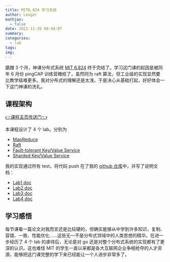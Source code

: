 ```yaml
---
title: MIT6.824 学习总结
author: Leager
mathjax:
  - false
date: 2022-11-28 00:48:07
summary:
categories:
  - lab
tags:
img:
---
```


磨蹭 3 个月，神课分布式系统 [MIT 6.824](https://pdos.csail.mit.edu/6.824/) 终于完结了。学习这门课的起因是被同年 6 月份 pingCAP 训练营橄榄了，虽然同为 raft 算法，但工业级的实现显然要比教学级难更多。我对分布式的理解还是太浅，于是决心从基础打起，好好体会一下这门神课的洗礼。

<!--more-->

## 课程架构

[👉课程主页传送门👈](https://pdos.csail.mit.edu/6.824/)

本课程设计了 4 个 lab。分别为

- [MapReduce](https://pdos.csail.mit.edu/6.824/labs/lab-mr.html)
- [Raft](https://pdos.csail.mit.edu/6.824/labs/lab-raft.html)
- [Fault-tolerant Key/Value Service](https://pdos.csail.mit.edu/6.824/labs/lab-kvraft.html)
- [Sharded Key/Value Service](https://pdos.csail.mit.edu/6.824/labs/lab-shard.html)

我的实现通过所有 test，将代码 push 在了我的 [github 仓库](https://github.com/Leager-zju/MIT6.824)中，并写了说明文档：

- [Lab1 doc](../6-824lab1)
- [Lab2 doc](../6-824lab2)
- [Lab3 doc](../6-824lab3)
- [Lab4 doc](../6-824lab4)

## 学习感悟

每节课看一篇论文对我而言还是比较硬的，但确实能够从中学到许多知识，复制、容错、一致、性能优化……这些无一不是分布式领域中的人类思想的精华。在进一步经历了 4 个 lab 的虐待后，无论是对 go 还是对整个分布式系统的实现都有了更深的认识。这也难怪 MIT 的学生一直以来都是各大互联网企业争相抢夺的人才资源，能够把这门课完整的学下来已经能让一个人进步非常多了。
